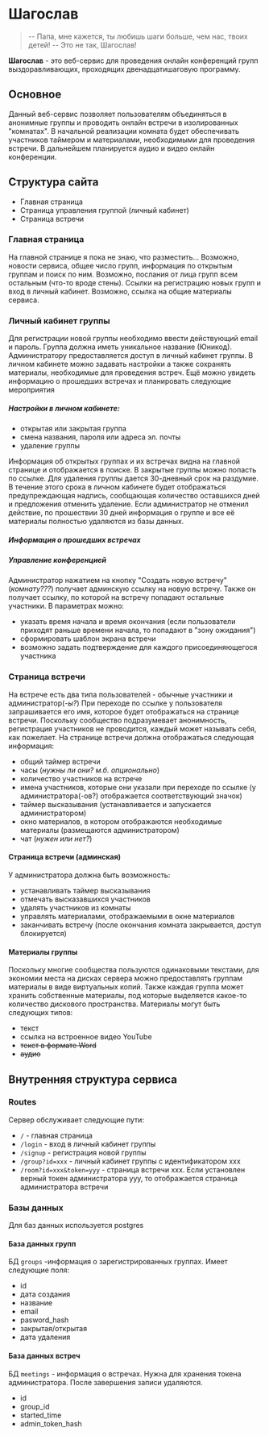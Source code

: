 # Шагослав

> -- Папа, мне кажется, ты любишь шаги больше, чем нас, твоих детей!
> -- Это не так, Шагослав!

__Шагослав__ - это веб-сервис для проведения онлайн конференций групп выздоравливающих, проходящих двенадцатишаговую программу.

## Основное
Данный веб-сервис позволяет пользователям объединяться в анонимные группы и проводить онлайн встречи в изолированных "комнатах". В начальной реализации комната будет обеспечивать участников таймером и материалами, необходимыми для проведения встречи. В дальнейшем планируется аудио и видео онлайн конференции.

## Структура сайта
- Главная страница
- Страница управления группой (личный кабинет)
- Страница встречи

### Главная страница
На главной странице я пока не знаю, что разместить... Возможно, новости сервиса, общее число групп, информация по открытым группам и поиск по ним. Возможно, послания от лица групп всем остальным (что-то вроде стены). Ссылки на регистрацию новых групп и вход в личный кабинет. Возможно, ссылка на общие материалы сервиса.

### Личный кабинет группы
Для регистрации новой группы необходимо ввести действующий email и пароль. Группа должна иметь уникальное название (Юникод). Администратору предоставляется доступ в личный кабинет группы.
В личном кабинете можно задавать настройки а также сохранять материалы, необходимые для проведения встреч. Ещё можно увидеть информацию о прошедших встречах и планировать следующие мероприятия
##### Настройки в личном кабинете:
- открытая или закрытая группа
- смена названия, пароля или адреса эл. почты
- удаление группы

Информация об открытых группах и их встречах видна на главной странице и отображается в поиске. В закрытые группы можно попасть по ссылке.
Для удаления группы дается 30-дневный срок на раздумие. В течение этого срока в личном кабинете будет отображаться предупреждающая надпись, сообщающая количество оставшихся дней и предложения отменить удаление. Если администратор не отменил действие, по прошествии 30 дней информация о группе и все её материалы полностью удаляются из базы данных.
##### Информация о прошедших встречах
##### Управление конференцией
Администратор нажатием на кнопку "Создать новую встречу" (_комнату???_) получает админскую ссылку на новую встречу. Также он получает ссылку, по которой на встречу попадают остальные участники. В параметрах можно:
- указать время начала и время окончания (если пользователи приходят раньше времени начала, то попадают в "зону ожидания")
- сформировать шаблон экрана встречи
- возможно задать подтверждение для каждого присоединяющегося участника

### Страница встречи
На встрече есть два типа пользователей - обычные участники и администратор(_-ы?_)
При переходе по ссылке у пользователя запрашивается его имя, которое будет отображаться на странице встречи. Поскольку сообщество подразумевает анонимность, регистрация участников не проводится, каждый может называть себя, как пожелает.
На странице встречи должна отображаться следующая информация:
- общий таймер встречи
- часы (_нужны ли они? м.б. опционально_)
- количество участников на встрече
- имена участников, которые они указали при переходе по ссылке (у администратора(-ов?) отображается соответствующий значок)
- таймер высказывания (устанавливается и запускается администратором)
- окно материалов, в котором отображаются необходимые материалы (размещаются администратором)
- чат (_нужен или нет?_)

#### Страница встречи (админская)
У администратора должна быть возможность:
- устанавливать таймер высказывания
- отмечать высказавшихся участников
- удалять участников из комнаты
- управлять материалами, отображаемыми в окне материалов
- заканчивать встречу (после окончания комната закрывается, доступ блокируется)

#### Материалы группы
Поскольку многие сообщества пользуются одинаковыми текстами, для экономии места на дисках сервера можно предоставлять группам материалы в виде виртуальных копий. Также каждая группа может хранить собственные материалы, под которые выделяется какое-то количество дискового пространства. Материалы могут быть следующих типов:
- текст
- ссылка на встроенное видео YouTube
- ~~текст в формате Word~~
- ~~аудио~~



## Внутренняя структура сервиса


### Routes

Сервер обслуживает следующие пути:
- `/` - главная страница
- `/login` - вход в личный кабинет группы
- `/signup` - регистрация новой группы
- `/group?id=xxx` - личный кабинет группы с идентификатором xxx
- `/room?id=xxx&token=yyy` - страница встречи xxx. Если установлен верный токен администратора yyy, то отображается страница администратора встречи

### Базы данных

Для баз данных используется postgres

#### База данных групп
БД `groups` -информация о зарегистрированных группах. Имеет следующие поля:
- id
- дата создания
- название
- email
- pasword_hash
- закрытая/открытая
- дата удаления
#### База данных встреч
БД `meetings` - информация о встречах. Нужна для хранения токена администратора. После завершения записи удаляются.
- id
- group_id
- started_time
- admin_token_hash
